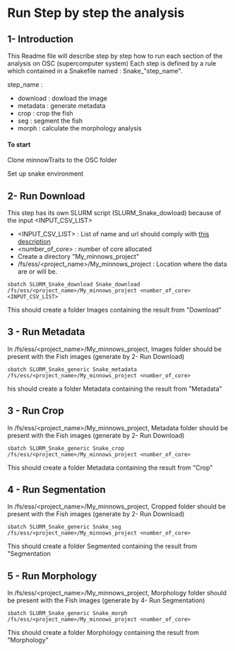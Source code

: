 # Run Step by step the analysis

## 1- Introduction

This Readme file will describe step by step how to run each section of the analysis on OSC (supercomputer system) 
Each step is defined by a rule which contained in a Snakefile named : Snake_"step_name".

step_name :

 + download : dowload the image
 + metadata : generate metadata
 + crop : crop the fish
 + seg : segment the fish
 + morph : calculate the morphology analysis

#### To start

Clone minnowTraits to the OSC folder

Set up snake environment

## 2- Run Download
This step has its own SLURM script (SLURM_Snake_dowload) because of the input <INPUT_CSV_LIST>

+ <INPUT_CSV_LIST> : List of name and url should comply with [this description]()
+ <number_of_core> : number of core allocated
+ Create a directory "My_minnows_project"
+ /fs/ess/<project_name>/My_minnows_project : Location where the data are or will be.

```
sbatch SLURM_Snake_download Snake_download /fs/ess/<project_name>/My_minnows_project <number_of_core>  <INPUT_CSV_LIST> 
```
This should create a folder Images containing the result from "Download"
## 3 - Run Metadata

In /fs/ess/<project_name>/My_minnows_project, Images folder should be present with the Fish images (generate by 2- Run Download)

```
sbatch SLURM_Snake_generic Snake_metadata /fs/ess/<project_name>/My_minnows_project <number_of_core>  
```
his should create a folder Metadata containing the result from "Metadata"

## 3 - Run Crop

In /fs/ess/<project_name>/My_minnows_project, Metadata folder should be present with the Fish images (generate by 2- Run Download)

```
sbatch SLURM_Snake_generic Snake_crop /fs/ess/<project_name>/My_minnows_project <number_of_core>  
```
This should create a folder Metadata containing the result from "Crop"

## 4 - Run Segmentation

In /fs/ess/<project_name>/My_minnows_project, Cropped folder should be present with the Fish images (generate by 2- Run Download)

```
sbatch SLURM_Snake_generic Snake_seg /fs/ess/<project_name>/My_minnows_project <number_of_core>  
```
This should create a folder Segmented containing the result from "Segmentation

## 5 - Run Morphology

In /fs/ess/<project_name>/My_minnows_project, Morphology folder should be present with the Fish images (generate by 4- Run Segmentation)

```
sbatch SLURM_Snake_generic Snake_morph /fs/ess/<project_name>/My_minnows_project <number_of_core>  
```
This should create a folder Morphology containing the result from "Morphology"




